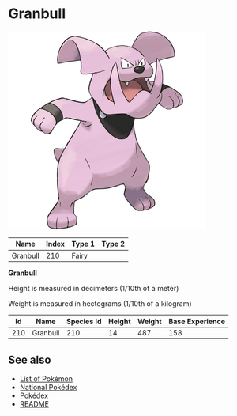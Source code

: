 # Granbull


![Granbull](images/210.png)

| **Name** | **Index** | **Type 1** | **Type 2** |
|----|----|----|----|
| Granbull | 210 | Fairy  |  |

**Granbull** 


Height is measured in decimeters (1/10th of a meter)

Weight is measured in hectograms (1/10th of a kilogram)

| **Id** | **Name** | **Species Id** | **Height** | **Weight** | **Base Experience** |
|--------|----------|----------------|------------|------------|---------------------|
| 210 | Granbull | 210 | 14 | 487 | 158 |


## See also

- [List of Pokémon](../pokemon.md)
- [National Pokédex](../national_pokedex.md)
- [Pokédex](../pokedex.md)
- [README](../README.md)
